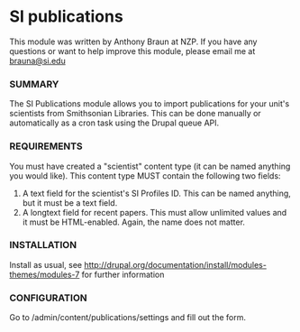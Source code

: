 SI publications
====================================

This module was written by Anthony Braun at NZP. If you have any questions or want to help improve this module, please email me at brauna@si.edu

### SUMMARY
 The SI Publications module allows you to import publications for your unit's scientists from Smithsonian Libraries. This can be done manually or automatically as a cron task using the Drupal queue API.

    
### REQUIREMENTS
 You must have created a "scientist" content type (it can be named anything you would like). This content type MUST contain the following two fields:
 1. A text field for the scientist's SI Profiles ID. This can be named anything, but it must be a text field.
 2. A longtext field for recent papers. This must allow unlimited values and it must be HTML-enabled. Again, the name does not matter.

### INSTALLATION
 Install as usual, see http://drupal.org/documentation/install/modules-themes/modules-7 for further information

### CONFIGURATION
 Go to /admin/content/publications/settings and fill out the form.